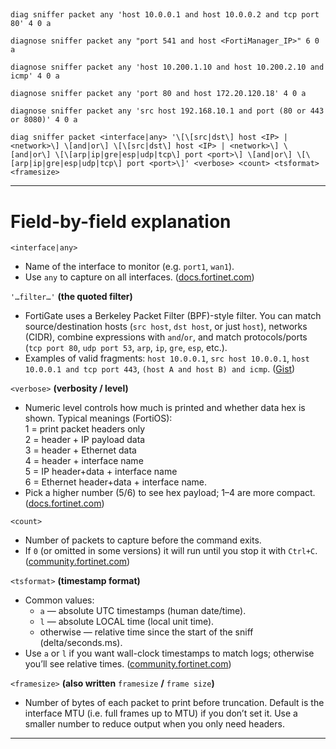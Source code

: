 ## 

```
diag sniffer packet any 'host 10.0.0.1 and host 10.0.0.2 and tcp port 80' 4 0 a
```

```
diagnose sniffer packet any "port 541 and host <FortiManager_IP>" 6 0 a 
```

```
diagnose sniffer packet any 'host 10.200.1.10 and host 10.200.2.10 and icmp' 4 0 a 
```

```
diagnose sniffer packet any 'port 80 and host 172.20.120.18' 4 0 a 
```

```
diagnose sniffer packet any 'src host 192.168.10.1 and port (80 or 443 or 8080)' 4 0 a
```

```
diag sniffer packet <interface|any> '\[\[src|dst\] host <IP> | <network>\] \[and|or\] \[\[src|dst\] host <IP> | <network>\] \[and|or\] \[\[arp|ip|gre|esp|udp|tcp\] port <port>\] \[and|or\] \[\[arp|ip|gre|esp|udp|tcp\] port <port>\]' <verbose> <count> <tsformat> <framesize>
```

---

# Field-by-field explanation

`<interface|any>`

- Name of the interface to monitor (e.g. `port1`, `wan1`).
- Use `any` to capture on all interfaces. ([docs.fortinet.com](https://docs.fortinet.com/document/fortigate/7.6.4/administration-guide/680228/performing-a-sniffer-trace-or-packet-capture?utm_source=chatgpt.com "Performing a sniffer trace or packet capture"))

`'…filter…'` **(the quoted filter)**

- FortiGate uses a Berkeley Packet Filter (BPF)-style filter. You can match source/destination hosts (`src host`, `dst host`, or just `host`), networks (CIDR), combine expressions with `and`/`or`, and match protocols/ports (`tcp port 80`, `udp port 53`, `arp`, `ip`, `gre`, `esp`, etc.).
- Examples of valid fragments: `host 10.0.0.1`, `src host 10.0.0.1`, `host 10.0.0.1 and tcp port 443`, `(host A and host B) and icmp`. ([Gist](https://gist.github.com/cetinajero/1effb04ee9ae9fc6f65faaf43d4bff9b?utm_source=chatgpt.com "Usefull Fortigate CLI commands"))

`<verbose>` **(verbosity / level)**

- Numeric level controls how much is printed and whether data hex is shown. Typical meanings (FortiOS):  
   1 = print packet headers only  
   2 = header + IP payload data  
   3 = header + Ethernet data  
   4 = header + interface name  
   5 = IP header+data + interface name  
   6 = Ethernet header+data + interface name.
- Pick a higher number (5/6) to see hex payload; 1–4 are more compact. ([docs.fortinet.com](https://docs.fortinet.com/document/fortigate/7.6.4/cli-reference/303299696/diagnose-sniffer?utm_source=chatgpt.com "diagnose sniffer | FortiGate / FortiOS 7.6.4"))

`<count>`

- Number of packets to capture before the command exits.
- If `0` (or omitted in some versions) it will run until you stop it with `Ctrl+C`. ([community.fortinet.com](https://community.fortinet.com/t5/FortiGate/Technical-Tip-Capture-Bidirectional-traffic-using-NP7-sniffer/ta-p/326800?utm_source=chatgpt.com "Technical Tip: Capture Bidirectional traffic using NP7 sniffer"))

`<tsformat>` **(timestamp format)**

- Common values:
  - `a` — absolute UTC timestamps (human date/time).
  - `l` — absolute LOCAL time (local unit time).
  - otherwise — relative time since the start of the sniff (delta/seconds.ms).
- Use `a` or `l` if you want wall-clock timestamps to match logs; otherwise you’ll see relative times. ([community.fortinet.com](https://community.fortinet.com/t5/FortiGate/Troubleshooting-Tip-Using-the-FortiOS-built-in-packet-sniffer/ta-p/194222?utm_source=chatgpt.com "Using the FortiOS built-in packet sniffer..."))

`<framesize>` **(also written** `framesize` **/** `frame size`**)**

- Number of bytes of each packet to print before truncation. Default is the interface MTU (i.e. full frames up to MTU) if you don’t set it. Use a smaller number to reduce output when you only need headers.

---